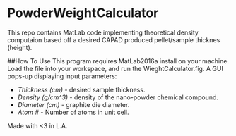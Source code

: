 # PowderWeightCalculator

 This repo contains MatLab code implementing theoretical density computaion based off a desired CAPAD produced pellet/sample thicknes (height). 
 
##How To Use
This program requires MatLab2016a install on your machine. Load the file into your workspace, and run the WieghtCalculator.fig. A GUI pops-up displaying input parameters:  
 
* _Thickness (cm)_ - desired sample thickness.  
* _Density (g/cm^3)_ - density of the nano-powder chemical compound.  
* _Diameter (cm)_ - graphite die diameter.  
* _Atom #_ - Number of atoms in unit cell.

Made with <3 in L.A.




 
 
